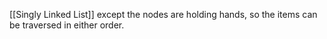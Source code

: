 [[Singly Linked List]] except the nodes are holding hands, so the items can be traversed in either order.